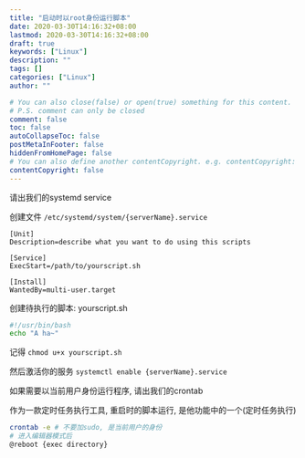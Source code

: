 ```yaml
---
title: "启动时以root身份运行脚本"
date: 2020-03-30T14:16:32+08:00
lastmod: 2020-03-30T14:16:32+08:00
draft: true
keywords: ["Linux"]
description: ""
tags: []
categories: ["Linux"]
author: ""

# You can also close(false) or open(true) something for this content.
# P.S. comment can only be closed
comment: false
toc: false
autoCollapseToc: false
postMetaInFooter: false
hiddenFromHomePage: false
# You can also define another contentCopyright. e.g. contentCopyright: "This is another copyright."
contentCopyright: false
---
```

<!--more-->

请出我们的systemd service

创建文件 `/etc/systemd/system/{serverName}.service`

```
[Unit]
Description=describe what you want to do using this scripts

[Service]
ExecStart=/path/to/yourscript.sh

[Install]
WantedBy=multi-user.target
```

创建待执行的脚本: yourscript.sh

```bash
#!/usr/bin/bash
echo "A ha~"
```
记得 `chmod u+x yourscript.sh`

然后激活你的服务
`systemctl enable {serverName}.service`



如果需要以当前用户身份运行程序, 请出我们的crontab

作为一款定时任务执行工具, 重启时的脚本运行, 是他功能中的一个(定时任务执行)

```bash
crontab -e # 不要加sudo, 是当前用户的身份
# 进入编辑器模式后
@reboot {exec directory}
```

